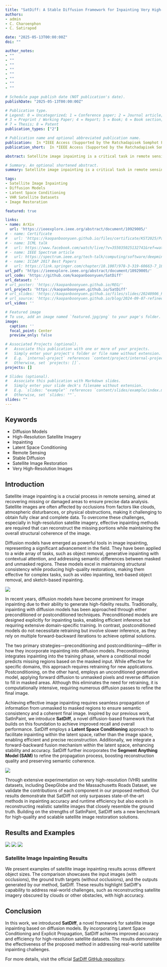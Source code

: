 ```yaml
---
title: "SatDiff: A Stable Diffusion Framework for Inpainting Very High-Resolution Satellite Imagery"
authors:
- admin
- C. Charoenphon
- C. Satirapod

date: "2025-05-13T00:00:00Z"
doi: ""

author_notes:
- ""
- ""
- ""
- ""
- ""
- ""
- ""
- ""

# Schedule page publish date (NOT publication's date).
publishDate: "2025-05-13T00:00:00Z"

# Publication type.
# Legend: 0 = Uncategorized; 1 = Conference paper; 2 = Journal article;
# 3 = Preprint / Working Paper; 4 = Report; 5 = Book; 6 = Book section;
# 7 = Thesis; 8 = Patent
publication_types: ["2"]

# Publication name and optional abbreviated publication name.
publication:  In *IEEE Access (Supported by the Ratchadapisek Somphot Fund for Postdoctoral Fellowship, 2024–2025)*
publication_short:  In *IEEE Access (Supported by the Ratchadapisek Somphot Fund for Postdoctoral Fellowship, 2024–2025)*

abstract: Satellite image inpainting is a critical task in remote sensing, requiring accurate restoration of missing or occluded regions for reliable image analysis. In this paper, we present SatDiff, an advanced inpainting framework based on diffusion models, specifically designed to tackle the challenges posed by very high-resolution (VHR) satellite datasets such as DeepGlobe and the Massachusetts Roads Dataset. Building on insights from our previous work, SatInPaint, we enhance the approach to achieve even higher recall and overall performance. SatDiff introduces a novel Latent Space Conditioning technique that leverages a compact latent space for efficient and precise inpainting. Additionally, we integrate Explicit Propagation into the diffusion process, enabling forward-backward fusion for improved stability and accuracy. Inspired by encoder-decoder architectures like the Segment Anything Model (SAM), SatDiff is seamlessly adaptable to diverse satellite imagery scenarios. By balancing the efficiency of preconditioned models with the flexibility of postconditioned approaches, SatDiff establishes a new benchmark in VHR satellite datasets, offering a scalable and high-performance solution for satellite image restoration. The code for SatDiff is publicly available at https://github.com/kaopanboonyuen/SatDiff.

# Summary. An optional shortened abstract.
summary: Satellite image inpainting is a critical task in remote sensing, requiring accurate restoration of missing or occluded regions for reliable image analysis. In this paper, we present SatDiff, an advanced inpainting framework based on diffusion models, specifically designed to tackle the challenges posed by very high-resolution (VHR) satellite datasets such as DeepGlobe and the Massachusetts Roads Dataset. Building on insights from our previous work, SatInPaint, we enhance the approach to achieve even higher recall and overall performance. SatDiff introduces a novel Latent Space Conditioning technique that leverages a compact latent space for efficient and precise inpainting. Additionally, we integrate Explicit Propagation into the diffusion process, enabling forward-backward fusion for improved stability and accuracy. Inspired by encoder-decoder architectures like the Segment Anything Model (SAM), SatDiff is seamlessly adaptable to diverse satellite imagery scenarios. By balancing the efficiency of preconditioned models with the flexibility of postconditioned approaches, SatDiff establishes a new benchmark in VHR satellite datasets, offering a scalable and high-performance solution for satellite image restoration. The code for SatDiff is publicly available at https://github.com/kaopanboonyuen/SatDiff.

tags:
- Satellite Image Inpainting
- Diffusion Models
- Latent Space Conditioning
- VHR Satellite Datasets
- Image Restoration

featured: true

links:
- name: ArXiv
  url: 'https://ieeexplore.ieee.org/abstract/document/10929005/'
# - name: Certificate
#   url: 'https://kaopanboonyuen.github.io/files/certificate/KST2025/Panboonyuen-Certificate-of-Contributions-53.pdf'
# - name: ICML talk
#   url: https://www.facebook.com/watch/live/?v=355035025132741&ref=watch_permalink
# - name: IEEE Spectrum article
#   url: https://spectrum.ieee.org/tech-talk/computing/software/deepmind-teaches-ai-teamwork
# - name: ICIAP 2017 Best Papers
#   url: https://link.springer.com/chapter/10.1007/978-3-319-60663-7_18
url_pdf: 'https://ieeexplore.ieee.org/abstract/document/10929005/'
url_code: 'https://github.com/kaopanboonyuen/SatDiff'
url_dataset: ''
# url_poster: 'https://kaopanboonyuen.github.io/REG/'
url_project: 'https://kaopanboonyuen.github.io/SatDiff'
# url_slides: 'https://kaopanboonyuen.github.io/files/slides/20240906_Panboonyuen_AI_ThaiHighway.pdf'
# url_source: 'https://kaopanboonyuen.github.io/blog/2024-09-07-refined-generalized-focal-loss-for-road-asset-detection-on-thai-highways-using-vision-models/'
url_video: ''

# Featured image
# To use, add an image named `featured.jpg/png` to your page's folder. 
image:
  caption: ''
  focal_point: Center
  preview_only: false

# Associated Projects (optional).
#   Associate this publication with one or more of your projects.
#   Simply enter your project's folder or file name without extension.
#   E.g. `internal-project` references `content/project/internal-project/index.md`.
#   Otherwise, set `projects: []`.
projects: []

# Slides (optional).
#   Associate this publication with Markdown slides.
#   Simply enter your slide deck's filename without extension.
#   E.g. `slides: "example"` references `content/slides/example/index.md`.
#   Otherwise, set `slides: ""`.
slides: ""
---
```


## Keywords

- Diffusion Models
- High-Resolution Satellite Imagery
- Inpainting
- Latent Space Conditioning
- Remote Sensing
- Stable Diffusion
- Satellite Image Restoration
- Very High-Resolution Images

## Introduction

Satellite image inpainting is a crucial process in remote sensing, aimed at recovering missing or damaged areas to ensure precise data analysis. Satellite images are often affected by occlusions from factors like clouds, atmospheric disturbances, or physical obstructions, making it challenging to obtain fully clear and complete data. To overcome these challenges, especially in high-resolution satellite imagery, effective inpainting methods are required that can reconstruct the missing portions while maintaining the overall structural coherence of the image.

Diffusion models have emerged as powerful tools in image inpainting, representing a significant advancement in the field. They have been applied to a wide array of tasks, such as object removal, generative inpainting with contextual attention, and addressing semantic differences between masked and unmasked regions. These models excel in maintaining structural consistency while producing high-quality restorations, making them effective for complex tasks, such as video inpainting, text-based object removal, and sketch-based inpainting.

![](main_arch_01.png)

In recent years, diffusion models have become prominent for image inpainting due to their ability to generate high-fidelity results. Traditionally, inpainting with diffusion models has been approached through either preconditioned or postconditioned techniques. Preconditioned models are designed explicitly for inpainting tasks, enabling efficient inference but requiring extensive domain-specific training. In contrast, postconditioned models do not necessitate retraining but involve slower inference, as they rely on multiple forward-backward iterations to achieve optimal solutions.

The two primary strategies—preconditioning and postconditioning—differ in how they incorporate inpainting into diffusion models. Preconditioning integrates inpainting into the training phase, where a conditional model predicts missing regions based on the masked input. While effective for specific domains, this approach requires retraining for new applications. Postconditioning, on the other hand, employs an unconditioned generative model, applying forward diffusion to unmasked pixels and reverse diffusion to fill in masked areas. Although this eliminates the need for retraining, it is computationally intensive, requiring numerous diffusion passes to refine the final image.

Achieving effective image inpainting requires seamless propagation of information from unmasked to masked regions to ensure semantic consistency and a coherent final image. Inspired by our previous work, SatInPaint, we introduce **SatDiff**, a novel diffusion-based framework that builds on this foundation to achieve improved recall and overall performance. SatDiff employs a **Latent Space Conditioning** approach to facilitate inpainting within the latent space, rather than the image space, enabling efficient and precise reconstruction. Additionally, we integrate a forward-backward fusion mechanism within the latent space, enhancing stability and accuracy. SatDiff further incorporates the **Segment Anything Model (SAM)** to refine the propagation process, boosting reconstruction quality and preserving semantic coherence.

![](main_arch_02.png)

Through extensive experimentation on very high-resolution (VHR) satellite datasets, including DeepGlobe and the Massachusetts Roads Dataset, we validate the contributions of each component in our proposed method. Our results demonstrate that SatDiff not only surpasses state-of-the-art methods in inpainting accuracy and runtime efficiency but also excels in reconstructing realistic satellite images that closely resemble the ground truth. Building on the strengths of SatInPaint, SatDiff sets a new benchmark for high-quality and scalable satellite image restoration solutions.

## Results and Examples

![](satdif_result_01.png)
![](satdif_result_02.png)
![](satdif_result_03.png)

### Satellite Image Inpainting Results

We present examples of satellite image inpainting results across different object sizes. The comparison showcases the input images (with occlusions), the ground truth targets (without occlusions), and the outputs generated by our method, SatDiff. These results highlight SatDiff's capability to address real-world challenges, such as reconstructing satellite imagery obscured by clouds or other obstacles, with high accuracy.

## Conclusion

In this work, we introduced **SatDiff**, a novel framework for satellite image inpainting based on diffusion models. By incorporating Latent Space Conditioning and Explicit Propagation, SatDiff achieves improved accuracy and efficiency for high-resolution satellite datasets. The results demonstrate the effectiveness of the proposed method in addressing real-world satellite inpainting challenges.

For more details, visit the official [SatDiff GitHub repository](https://github.com/kaopanboonyuen/SatDiff).